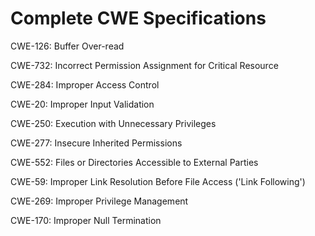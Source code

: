 

# Complete CWE Specifications

CWE-126: Buffer Over-read

CWE-732: Incorrect Permission Assignment for Critical Resource

CWE-284: Improper Access Control

CWE-20: Improper Input Validation

CWE-250: Execution with Unnecessary Privileges

CWE-277: Insecure Inherited Permissions

CWE-552: Files or Directories Accessible to External Parties

CWE-59: Improper Link Resolution Before File Access ('Link Following')

CWE-269: Improper Privilege Management

CWE-170: Improper Null Termination